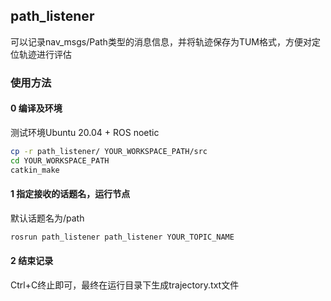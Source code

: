 ## path_listener
可以记录nav_msgs/Path类型的消息信息，并将轨迹保存为TUM格式，方便对定位轨迹进行评估
### 使用方法
#### 0 编译及环境
测试环境Ubuntu 20.04 + ROS noetic 
```bash
cp -r path_listener/ YOUR_WORKSPACE_PATH/src
cd YOUR_WORKSPACE_PATH
catkin_make
```
#### 1 指定接收的话题名，运行节点
默认话题名为/path
```bash
rosrun path_listener path_listener YOUR_TOPIC_NAME
```
#### 2 结束记录
Ctrl+C终止即可，最终在运行目录下生成trajectory.txt文件